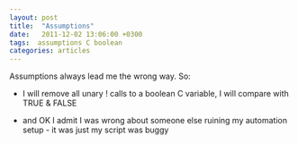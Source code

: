 ```yaml
---
layout: post
title:  "Assumptions"
date:   2011-12-02 13:06:00 +0300
tags:  assumptions C boolean
categories: articles
---
```

Assumptions always lead me the wrong way. So:

- I will remove all unary ! calls to a boolean C variable, I will compare with TRUE & FALSE

- and OK I admit I was wrong about someone else ruining my automation setup - it was just my script was buggy
